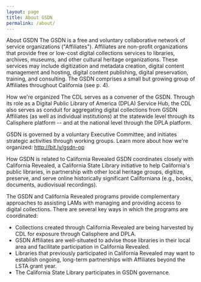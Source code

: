 ```yaml
---
layout: page
title: About GSDN
permalink: /about/
---
```


About GSDN
The GSDN is a free and voluntary collaborative network of service organizations ("Affiliates"). Affiliates are non-profit organizations that provide free or low-cost digital collections services to libraries, archives, museums, and other cultural heritage organizations. These services may include digitization and metadata creation, digital content management and hosting, digital content publishing, digital preservation, training, and consulting. The GSDN comprises a small but growing group of Affiliates throughout California (see p. 4).

How we're organized
The CDL serves as a convener of the GSDN. Through its role as a Digital Public Library of America (DPLA) Service Hub, the CDL also serves as conduit for aggregating digital collections from GSDN Affiliates (as well as individual institutions) at the statewide level through its Calisphere platform -- and at the national level through the DPLA platform.

GSDN is governed by a voluntary Executive Committee, and initiates strategic activities through working groups.  Learn more about how we're organized: http://bit.ly/gsdn-op

How GSDN is related to California Revealed
GSDN coordinates closely with California Revealed, a California State Library initiative to help California's public libraries, in partnership with other local heritage groups, digitize, preserve, and serve online historically significant Californiana (e.g., books, documents, audiovisual recordings). 
 
The GSDN and California Revealed programs provide complementary approaches to assisting LAMs with managing and providing access to digital collections. There are several key ways in which the programs are coordinated:
 
* Collections created through California Revealed are being harvested by CDL for exposure through Calisphere and DPLA.
* GSDN Affiliates are well-situated to advise those libraries in their local area and facilitate participation in California Revealed.
* Libraries that previously participated in California Revealed may want to establish ongoing, long-term partnerships with Affiliates beyond the LSTA grant year.
* The California State Library participates in GSDN governance. 

